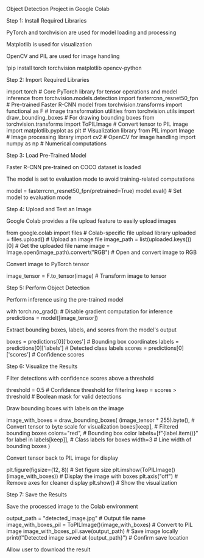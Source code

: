 Object Detection Project in Google Colab

Step 1: Install Required Libraries

PyTorch and torchvision are used for model loading and processing

Matplotlib is used for visualization

OpenCV and PIL are used for image handling

!pip install torch torchvision matplotlib opencv-python



Step 2: Import Required Libraries

import torch  # Core PyTorch library for tensor operations and model inference
from torchvision.models.detection import fasterrcnn_resnet50_fpn  # Pre-trained Faster R-CNN model
from torchvision.transforms import functional as F  # Image transformation utilities
from torchvision.utils import draw_bounding_boxes  # For drawing bounding boxes
from torchvision.transforms import ToPILImage  # Convert tensor to PIL image
import matplotlib.pyplot as plt  # Visualization library
from PIL import Image  # Image processing library
import cv2  # OpenCV for image handling
import numpy as np  # Numerical computations



Step 3: Load Pre-Trained Model

Faster R-CNN pre-trained on COCO dataset is loaded

The model is set to evaluation mode to avoid training-related computations

model = fasterrcnn_resnet50_fpn(pretrained=True)
model.eval()  # Set model to evaluation mode



Step 4: Upload and Test an Image

Google Colab provides a file upload feature to easily upload images

from google.colab import files  # Colab-specific file upload library
uploaded = files.upload()  # Upload an image file
image_path = list(uploaded.keys())[0]  # Get the uploaded file name
image = Image.open(image_path).convert("RGB")  # Open and convert image to RGB

Convert image to PyTorch tensor

image_tensor = F.to_tensor(image)  # Transform image to tensor



Step 5: Perform Object Detection

Perform inference using the pre-trained model

with torch.no_grad():  # Disable gradient computation for inference
predictions = model([image_tensor])

Extract bounding boxes, labels, and scores from the model's output

boxes = predictions[0]['boxes']  # Bounding box coordinates
labels = predictions[0]['labels']  # Detected class labels
scores = predictions[0]['scores']  # Confidence scores



Step 6: Visualize the Results

Filter detections with confidence scores above a threshold

threshold = 0.5  # Confidence threshold for filtering
keep = scores > threshold  # Boolean mask for valid detections

Draw bounding boxes with labels on the image

image_with_boxes = draw_bounding_boxes(
(image_tensor * 255).byte(),  # Convert tensor to byte scale for visualization
boxes[keep],  # Filtered bounding boxes
colors="red",  # Bounding box color
labels=[f"{label.item()}" for label in labels[keep]],  # Class labels for boxes
width=3  # Line width of bounding boxes
)

Convert tensor back to PIL image for display

plt.figure(figsize=(12, 8))  # Set figure size
plt.imshow(ToPILImage()(image_with_boxes))  # Display the image with boxes
plt.axis("off")  # Remove axes for cleaner display
plt.show()  # Show the visualization



Step 7: Save the Results

Save the processed image to the Colab environment

output_path = "detected_image.jpg"  # Output file name
image_with_boxes_pil = ToPILImage()(image_with_boxes)  # Convert to PIL image
image_with_boxes_pil.save(output_path)  # Save image locally
print(f"Detected image saved at {output_path}")  # Confirm save location

Allow user to download the result
